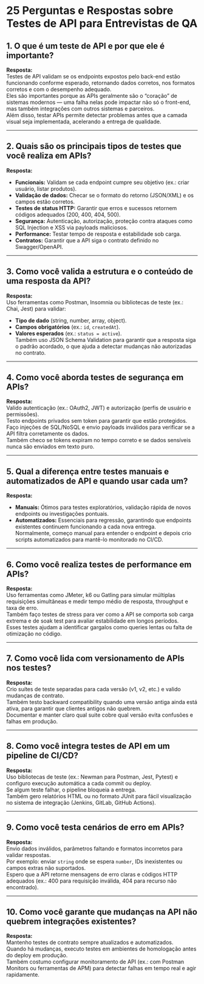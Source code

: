 # 25 Perguntas e Respostas sobre Testes de API para Entrevistas de QA

## 1. O que é um teste de API e por que ele é importante?
**Resposta:**  
Testes de API validam se os endpoints expostos pelo back-end estão funcionando conforme esperado, retornando dados corretos, nos formatos corretos e com o desempenho adequado.  
Eles são importantes porque as APIs geralmente são o “coração” de sistemas modernos — uma falha nelas pode impactar não só o front-end, mas também integrações com outros sistemas e parceiros.  
Além disso, testar APIs permite detectar problemas antes que a camada visual seja implementada, acelerando a entrega de qualidade.

---

## 2. Quais são os principais tipos de testes que você realiza em APIs?
**Resposta:**  
- **Funcionais:** Validam se cada endpoint cumpre seu objetivo (ex.: criar usuário, listar produtos).  
- **Validação de dados:** Checar se o formato do retorno (JSON/XML) e os campos estão corretos.  
- **Testes de status HTTP:** Garantir que erros e sucessos retornem códigos adequados (200, 400, 404, 500).  
- **Segurança:** Autenticação, autorização, proteção contra ataques como SQL Injection e XSS via payloads maliciosos.  
- **Performance:** Testar tempo de resposta e estabilidade sob carga.  
- **Contratos:** Garantir que a API siga o contrato definido no Swagger/OpenAPI.

---

## 3. Como você valida a estrutura e o conteúdo de uma resposta da API?
**Resposta:**  
Uso ferramentas como Postman, Insomnia ou bibliotecas de teste (ex.: Chai, Jest) para validar:  
- **Tipo de dado** (string, number, array, object).  
- **Campos obrigatórios** (ex.: `id`, `createdAt`).  
- **Valores esperados** (ex.: `status = active`).  
Também uso JSON Schema Validation para garantir que a resposta siga o padrão acordado, o que ajuda a detectar mudanças não autorizadas no contrato.

---

## 4. Como você aborda testes de segurança em APIs?
**Resposta:**  
Valido autenticação (ex.: OAuth2, JWT) e autorização (perfis de usuário e permissões).  
Testo endpoints privados sem token para garantir que estão protegidos.  
Faço injeções de SQL/NoSQL e envio payloads inválidos para verificar se a API filtra corretamente os dados.  
Também checo se tokens expiram no tempo correto e se dados sensíveis nunca são enviados em texto puro.

---

## 5. Qual a diferença entre testes manuais e automatizados de API e quando usar cada um?
**Resposta:**  
- **Manuais:** Ótimos para testes exploratórios, validação rápida de novos endpoints ou investigações pontuais.  
- **Automatizados:** Essenciais para regressão, garantindo que endpoints existentes continuem funcionando a cada nova entrega.  
Normalmente, começo manual para entender o endpoint e depois crio scripts automatizados para mantê-lo monitorado no CI/CD.

---

## 6. Como você realiza testes de performance em APIs?
**Resposta:**  
Uso ferramentas como JMeter, k6 ou Gatling para simular múltiplas requisições simultâneas e medir tempo médio de resposta, throughput e taxa de erro.  
Também faço testes de stress para ver como a API se comporta sob carga extrema e de soak test para avaliar estabilidade em longos períodos.  
Esses testes ajudam a identificar gargalos como queries lentas ou falta de otimização no código.

---

## 7. Como você lida com versionamento de APIs nos testes?
**Resposta:**  
Crio suítes de teste separadas para cada versão (v1, v2, etc.) e valido mudanças de contrato.  
Também testo backward compatibility quando uma versão antiga ainda está ativa, para garantir que clientes antigos não quebrem.  
Documentar e manter claro qual suite cobre qual versão evita confusões e falhas em produção.

---

## 8. Como você integra testes de API em um pipeline de CI/CD?
**Resposta:**  
Uso bibliotecas de teste (ex.: Newman para Postman, Jest, Pytest) e configuro execução automática a cada commit ou deploy.  
Se algum teste falhar, o pipeline bloqueia a entrega.  
Também gero relatórios HTML ou no formato JUnit para fácil visualização no sistema de integração (Jenkins, GitLab, GitHub Actions).

---

## 9. Como você testa cenários de erro em APIs?
**Resposta:**  
Envio dados inválidos, parâmetros faltando e formatos incorretos para validar respostas.  
Por exemplo: enviar `string` onde se espera `number`, IDs inexistentes ou campos extras não suportados.  
Espero que a API retorne mensagens de erro claras e códigos HTTP adequados (ex.: 400 para requisição inválida, 404 para recurso não encontrado).

---

## 10. Como você garante que mudanças na API não quebrem integrações existentes?
**Resposta:**  
Mantenho testes de contrato sempre atualizados e automatizados.  
Quando há mudanças, executo testes em ambientes de homologação antes do deploy em produção.  
Também costumo configurar monitoramento de API (ex.: com Postman Monitors ou ferramentas de APM) para detectar falhas em tempo real e agir rapidamente.
